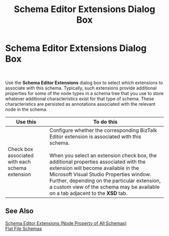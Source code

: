 ﻿---
title: Schema Editor Extensions Dialog Box
TOCTitle: Schema Editor Extensions Dialog Box
ms:assetid: 18f15b2c-e613-482b-ba32-493a40e97cf0
ms:mtpsurl: https://msdn.microsoft.com/en-us/library/Aa558809(v=BTS.80)
ms:contentKeyID: 51526490
ms.date: 08/30/2017
mtps_version: v=BTS.80
f1_keywords:
- bts10.editor.schema.extensions
---

# Schema Editor Extensions Dialog Box

 

Use the **Schema Editor Extensions** dialog box to select which extensions to associate with this schema. Typically, such extensions provide additional properties for some of the node types in a schema tree that you use to store whatever additional characteristics exist for that type of schema. These characteristics are persisted as annotations associated with the relevant node in the schema.

<table>
<thead>
<tr class="header">
<th>Use this</th>
<th>To do this</th>
</tr>
</thead>
<tbody>
<tr class="odd">
<td>Check box associated with each schema extension</td>
<td>Configure whether the corresponding BizTalk Editor extension is associated with this schema.<br />
<br />
When you select an extension check box, the additional properties associated with the extension will become available in the Microsoft Visual Studio Properties window. Further, depending on the particular extension, a custom view of the schema may be available on a tab adjacent to the <strong>XSD</strong> tab.</td>
</tr>
</tbody>
</table>


## See Also

[Schema Editor Extensions (Node Property of All Schemas)](schema-editor-extensions-node-property-of-all-schemas.md)  
[Flat File Schemas](https://msdn.microsoft.com/en-us/library/aa561057\(v=bts.80\))

